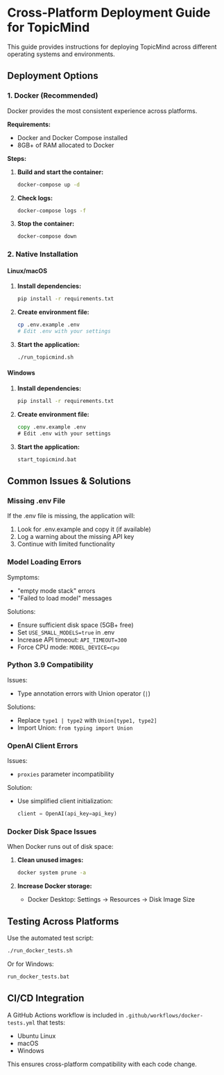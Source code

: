 # Cross-Platform Deployment Guide for TopicMind

This guide provides instructions for deploying TopicMind across different operating systems and environments.

## Deployment Options

### 1. Docker (Recommended)

Docker provides the most consistent experience across platforms.

**Requirements:**
- Docker and Docker Compose installed
- 8GB+ of RAM allocated to Docker

**Steps:**

1. **Build and start the container:**
   ```bash
   docker-compose up -d
   ```

2. **Check logs:**
   ```bash
   docker-compose logs -f
   ```

3. **Stop the container:**
   ```bash
   docker-compose down
   ```

### 2. Native Installation

#### Linux/macOS

1. **Install dependencies:**
   ```bash
   pip install -r requirements.txt
   ```

2. **Create environment file:**
   ```bash
   cp .env.example .env
   # Edit .env with your settings
   ```

3. **Start the application:**
   ```bash
   ./run_topicmind.sh
   ```

#### Windows

1. **Install dependencies:**
   ```cmd
   pip install -r requirements.txt
   ```

2. **Create environment file:**
   ```cmd
   copy .env.example .env
   # Edit .env with your settings
   ```

3. **Start the application:**
   ```cmd
   start_topicmind.bat
   ```

## Common Issues & Solutions

### Missing .env File

If the .env file is missing, the application will:
1. Look for .env.example and copy it (if available)
2. Log a warning about the missing API key
3. Continue with limited functionality

### Model Loading Errors

Symptoms:
- "empty mode stack" errors
- "Failed to load model" messages

Solutions:
- Ensure sufficient disk space (5GB+ free)
- Set `USE_SMALL_MODELS=true` in .env
- Increase API timeout: `API_TIMEOUT=300`
- Force CPU mode: `MODEL_DEVICE=cpu`

### Python 3.9 Compatibility

Issues:
- Type annotation errors with Union operator (`|`)

Solutions:
- Replace `type1 | type2` with `Union[type1, type2]`
- Import Union: `from typing import Union`

### OpenAI Client Errors

Issues:
- `proxies` parameter incompatibility

Solution:
- Use simplified client initialization:
  ```python
  client = OpenAI(api_key=api_key)
  ```

### Docker Disk Space Issues

When Docker runs out of disk space:

1. **Clean unused images:**
   ```bash
   docker system prune -a
   ```

2. **Increase Docker storage:**
   - Docker Desktop: Settings → Resources → Disk Image Size

## Testing Across Platforms

Use the automated test script:

```bash
./run_docker_tests.sh
```

Or for Windows:
```cmd
run_docker_tests.bat
```

## CI/CD Integration

A GitHub Actions workflow is included in `.github/workflows/docker-tests.yml` that tests:
- Ubuntu Linux
- macOS
- Windows

This ensures cross-platform compatibility with each code change. 